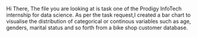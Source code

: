 Hi There,
The file you are looking at is task one of the Prodigy InfoTech internship for data science. As per the task request,I created a bar chart to visualise
the distribution of categorical or continous variables such as age, genders, marital status and so forth from a bike shop customer database.
